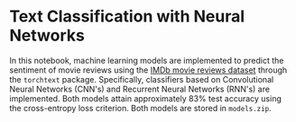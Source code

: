 # Text Classification with Neural Networks

In this notebook, machine learning models are implemented to predict the sentiment of movie reviews using the [IMDb movie reviews dataset](https://ai.stanford.edu/~amaas/data/sentiment/) through the `torchtext` package. Specifically, classifiers based on Convolutional Neural Networks (CNN's) and Recurrent Neural Networks (RNN's) are implemented. Both models attain approximately 83% test accuracy using the cross-entropy loss criterion. Both models are stored in `models.zip`.